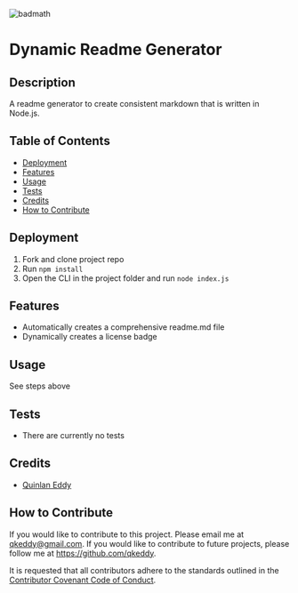 ![badmath](https://img.shields.io/github/license/qkeddy/dynamic-readme-generator)

# Dynamic Readme Generator

## Description
A readme generator to create consistent markdown that is written in Node.js.

## Table of Contents

- [Deployment](#deployment)
- [Features](#features)
- [Usage](#usage)
- [Tests](#tests)
- [Credits](#credits)
- [How to Contribute](#how-to-contribute)

## Deployment
1. Fork and clone project repo
2. Run `npm install`
3. Open the CLI in the project folder and run `node index.js`


## Features
- Automatically creates a comprehensive readme.md file
- Dynamically creates a license badge


## Usage
See steps above

## Tests
- There are currently no tests


## Credits
- [Quinlan Eddy](https://github.com/qkeddy)


## How to Contribute

If you would like to contribute to this project. Please email me at qkeddy@gmail.com. If you would like to contribute to future projects, please follow me at https://github.com/qkeddy.

It is requested that all contributors adhere to the standards outlined in the [Contributor Covenant Code of Conduct](https://www.contributor-covenant.org/version/2/1/code_of_conduct/).
